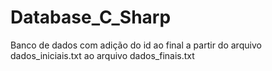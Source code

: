 # Database_C_Sharp
Banco de dados com adição do id ao final a partir do arquivo dados_iniciais.txt ao arquivo dados_finais.txt
